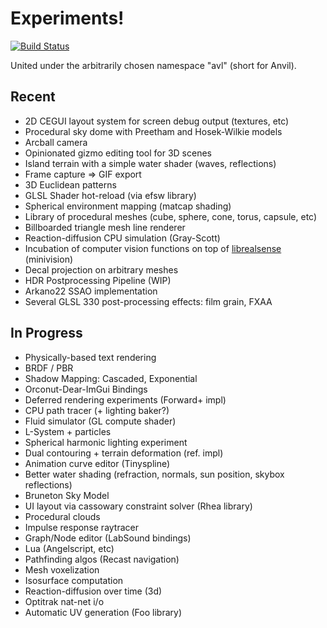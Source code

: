 # Experiments!

[![Build Status](https://travis-ci.org/ddiakopoulos/sandbox.svg?branch=master)](https://travis-ci.org/ddiakopoulos/sandbox)

United under the arbitrarily chosen namespace "avl" (short for Anvil).

## Recent
* 2D CEGUI layout system for screen debug output (textures, etc)
* Procedural sky dome with Preetham and Hosek-Wilkie models
* Arcball camera
* Opinionated gizmo editing tool for 3D scenes
* Island terrain with a simple water shader (waves, reflections)
* Frame capture => GIF export
* 3D Euclidean patterns
* GLSL Shader hot-reload (via efsw library)
* Spherical environment mapping (matcap shading)
* Library of procedural meshes (cube, sphere, cone, torus, capsule, etc)
* Billboarded triangle mesh line renderer
* Reaction-diffusion CPU simulation (Gray-Scott)
* Incubation of computer vision functions on top of [librealsense](https://www.github.com/IntelRealSense/librealsense) (minivision)
* Decal projection on arbitrary meshes
* HDR Postprocessing Pipeline (WIP)
* Arkano22 SSAO implementation
* Several GLSL 330 post-processing effects: film grain, FXAA

## In Progress
* Physically-based text rendering
* BRDF / PBR
* Shadow Mapping: Cascaded, Exponential
* Orconut-Dear-ImGui Bindings
* Deferred rendering experiments (Forward+ impl)
* CPU path tracer (+ lighting baker?)
* Fluid simulator (GL compute shader)
* L-System + particles
* Spherical harmonic lighting experiment
* Dual contouring + terrain deformation (ref. impl)
* Animation curve editor (Tinyspline)
* Better water shading (refraction, normals, sun position, skybox reflections)
* Bruneton Sky Model
* UI layout via cassowary constraint solver (Rhea library)
* Procedural clouds
* Impulse response raytracer
* Graph/Node editor (LabSound bindings)
* Lua (Angelscript, etc)
* Pathfinding algos (Recast navigation)
* Mesh voxelization
* Isosurface computation
* Reaction-diffusion over time (3d)
* Optitrak nat-net i/o
* Automatic UV generation (Foo library)
